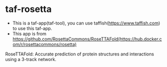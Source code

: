# taf-rosetta

- This is a taf-app(taf-tool), you can use taffish(https://www.taffish.com) to use this taf-app.
- This app is from https://github.com/RosettaCommons/RoseTTAFold(https://hub.docker.com/r/rosettacommons/rosetta)

RoseTTAFold: Accurate prediction of protein structures and interactions using a 3-track network.

